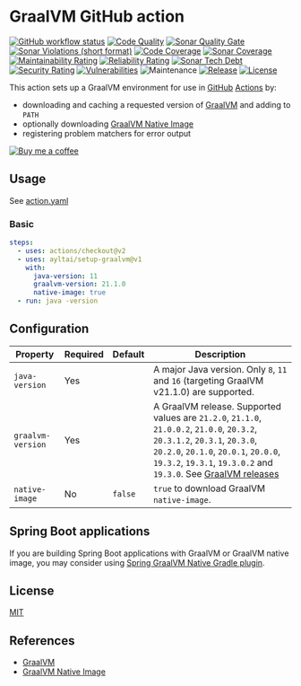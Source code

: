 # GraalVM GitHub action

[![GitHub workflow status](https://img.shields.io/github/workflow/status/ayltai/setup-graalvm/CI?style=flat)](https://github.com/ayltai/setup-graalvm/actions)
[![Code Quality](https://img.shields.io/codacy/grade/d7d26464c65348068815d36757c3c0aa.svg?style=flat)](https://app.codacy.com/app/AlanTai/setup-graalvm/dashboard)
[![Sonar Quality Gate](https://img.shields.io/sonar/quality_gate/ayltai_setup-graalvm?server=https%3A%2F%2Fsonarcloud.io)](https://sonarcloud.io/dashboard?id=ayltai_setup-graalvm)
[![Sonar Violations (short format)](https://img.shields.io/sonar/violations/ayltai_setup-graalvm?format=short&server=https%3A%2F%2Fsonarcloud.io)](https://sonarcloud.io/dashboard?id=ayltai_setup-graalvm)
[![Code Coverage](https://img.shields.io/codecov/c/github/ayltai/setup-graalvm.svg?style=flat)](https://codecov.io/gh/ayltai/setup-graalvm)
[![Sonar Coverage](https://img.shields.io/sonar/coverage/ayltai_setup-graalvm?server=https%3A%2F%2Fsonarcloud.io)](https://sonarcloud.io/dashboard?id=ayltai_setup-graalvm)
[![Maintainability Rating](https://sonarcloud.io/api/project_badges/measure?project=ayltai_setup-graalvm&metric=sqale_rating)](https://sonarcloud.io/dashboard?id=ayltai_setup-graalvm)
[![Reliability Rating](https://sonarcloud.io/api/project_badges/measure?project=ayltai_setup-graalvm&metric=reliability_rating)](https://sonarcloud.io/dashboard?id=ayltai_setup-graalvm)
[![Sonar Tech Debt](https://img.shields.io/sonar/tech_debt/ayltai_setup-graalvm?server=https%3A%2F%2Fsonarcloud.io)](https://sonarcloud.io/dashboard?id=ayltai_setup-graalvm)
[![Security Rating](https://sonarcloud.io/api/project_badges/measure?project=ayltai_setup-graalvm&metric=security_rating)](https://sonarcloud.io/dashboard?id=ayltai_setup-graalvm)
[![Vulnerabilities](https://sonarcloud.io/api/project_badges/measure?project=ayltai_setup-graalvm&metric=vulnerabilities)](https://sonarcloud.io/dashboard?id=ayltai_setup-graalvm)
![Maintenance](https://img.shields.io/maintenance/yes/2021)
[![Release](https://img.shields.io/github/release/ayltai/setup-graalvm.svg?style=flat)](https://github.com/ayltai/setup-graalvm/releases)
[![License](https://img.shields.io/github/license/ayltai/setup-graalvm.svg?style=flat)](https://github.com/ayltai/setup-graalvm/blob/master/LICENSE)

This action sets up a GraalVM environment for use in [GitHub](https://github.com) [Actions](https://github.com/features/actions) by:
* downloading and caching a requested version of [GraalVM](https://www.graalvm.org) and adding to `PATH`
* optionally downloading [GraalVM Native Image](https://www.graalvm.org/getting-started/#native-images)
* registering problem matchers for error output

[![Buy me a coffee](https://img.shields.io/static/v1?label=Buy%20me%20a&message=coffee&color=important&style=flat&logo=buy-me-a-coffee&logoColor=white)](https://buymeacoff.ee/ayltai)

## Usage
See [action.yaml](https://github.com/ayltai/setup-graalvm/blob/master/action.yml)

### Basic
```yaml
steps:
  - uses: actions/checkout@v2
  - uses: ayltai/setup-graalvm@v1
    with:
      java-version: 11
      graalvm-version: 21.1.0
      native-image: true
  - run: java -version
```

## Configuration
| Property          | Required | Default | Description |
|-------------------|----------|---------|-------------|
| `java-version`    | Yes      |         | A major Java version. Only `8`, `11` and `16` (targeting GraalVM v21.1.0) are supported. |
| `graalvm-version` | Yes      |         | A GraalVM release. Supported values are `21.2.0`, `21.1.0`, `21.0.0.2`, `21.0.0`, `20.3.2`, `20.3.1.2`, `20.3.1`, `20.3.0`, `20.2.0`, `20.1.0`, `20.0.1`, `20.0.0`, `19.3.2`, `19.3.1`, `19.3.0.2` and `19.3.0`. See [GraalVM releases](https://github.com/graalvm/graalvm-ce-builds/releases) |
| `native-image`    | No       | `false` | `true` to download GraalVM `native-image`. |

## Spring Boot applications
If you are building Spring Boot applications with GraalVM or GraalVM native image, you may consider using [Spring GraalVM Native Gradle plugin](https://plugins.gradle.org/plugin/com.github.ayltai.spring-graalvm-native-plugin).

## License
[MIT](https://github.com/ayltai/setup-graalvm/blob/master/LICENSE)

## References
* [GraalVM](https://www.graalvm.org)
* [GraalVM Native Image](https://www.graalvm.org/getting-started/#native-images)
